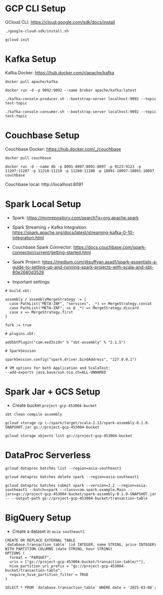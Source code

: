 # GCP CLI Setup

GCloud CLI: https://cloud.google.com/sdk/docs/install

```
./google-cloud-sdk/install.sh

gcloud init
```

# Kafka Setup

Kafka Docker: https://hub.docker.com/r/apache/kafka

```
docker pull apache/kafka

docker run -d -p 9092:9092 --name broker apache/kafka:latest

./kafka-console-producer.sh --bootstrap-server localhost:9092 --topic test-topic

./kafka-console-consumer.sh --bootstrap-server localhost:9092 --topic test-topic
```

# Couchbase Setup

Couchbase Docker: https://hub.docker.com/_/couchbase

```
docker pull couchbase

docker run -d --name db -p 8091-8097:8091-8097 -p 9123:9123 -p 11207:11207 -p 11210:11210 -p 11280:11280 -p 18091-18097:18091-18097 couchbase
```

Couchbase local: http://localhost:8091

# Spark Local Setup

- Spark: https://mvnrepository.com/search?q=org.apache.spark

- Spark Streaming + Kafka Integration: https://spark.apache.org/docs/latest/streaming-kafka-0-10-integration.html

- Couchbase Spark Connector: https://docs.couchbase.com/spark-connector/current/getting-started.html

- Spark Project: https://medium.com/@suffyan.asad1/spark-essentials-a-guide-to-setting-up-and-running-spark-projects-with-scala-and-sbt-80e2680d3528

- Important settings:

```
# build.sbt:

assembly / assemblyMergeStrategy := {
  case PathList("META-INF", "services", _*) => MergeStrategy.concat
  case PathList("META-INF", xs @ _*) => MergeStrategy.discard
  case x => MergeStrategy.first
}

fork := true

# plugins.sbt:

addSbtPlugin("com.eed3si9n" % "sbt-assembly" % "2.1.5")

# SparkSession

sparkSession.config("spark.driver.bindAddress", "127.0.0.1")

# VM options for both Application and ScalaTest:
--add-exports java.base/sun.nio.ch=ALL-UNNAMED
```

# Spark Jar + GCS Setup

- Create bucket `project-gcp-453004-bucket`

```
sbt clean compile assembly

gcloud storage cp \~/spark/target/scala-2.13/spark-assembly-0.1.0-SNAPSHOT.jar gs://project-gcp-453004-bucket

gcloud storage objects list gs://project-gcp-453004-bucket
```

# DataProc Serverless

```
gcloud dataproc batches list --region=asia-southeast1

gcloud dataproc batches delete spark --region=asia-southeast1

gcloud dataproc batches submit spark --version=2.2 --region=asia-southeast1 --batch=spark --class=com.spark.example.Main --jars=gs://project-gcp-453004-bucket/spark-assembly-0.1.0-SNAPSHOT.jar -- --output-path gs://project-gcp-453004-bucket/transaction-table
```

# BigQuery Setup

- Create a dataset in `asia-southeast1`

```
CREATE OR REPLACE EXTERNAL TABLE
`database.transaction_table` (id INTEGER, name STRING, price INTEGER)
WITH PARTITION COLUMNS (date STRING, hour STRING)
OPTIONS (
  format = "PARQUET",
  uris = ["gs://project-gcp-453004-bucket/transaction-table/*"],
  hive_partition_uri_prefix = "gs://project-gcp-453004-bucket/transaction-table",
  require_hive_partition_filter = TRUE
)

SELECT * FROM `database.transaction_table` WHERE date = '2025-03-08';
```
